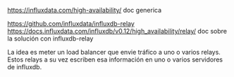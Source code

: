 https://influxdata.com/high-availability/
doc generica


https://github.com/influxdata/influxdb-relay
https://docs.influxdata.com/influxdb/v0.12/high_availability/relay/
doc sobre la solución con influxdb-relay

La idea es meter un load balancer que envie tráfico a uno o varios relays.
Estos relays a su vez escriben esa información en uno o varios servidores de influxdb.
